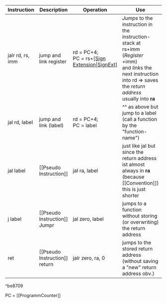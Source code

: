 | Instruction      | Description                   | Operation                                              | Use                                                                                                                                                                           | Notes                            |
| ---------------- | ----------------------------- | ------------------------------------------------------ | ----------------------------------------------------------------------------------------------------------------------------------------------------------------------------- | -------------------------------- |
| jalr rd, rs, imm | jump and link register        | rd = PC+4;<br>PC = rs+[[Sign Extension\|SignExt]](imm) | _Jumps_ to the instruction in the instruction-stack at rs+imm (_Register_ +imm)<br>and _links_ the next instruction into rd => saves the _return address_ usually into **ra** | usually only for <br>quick jumps |
| jal rd, label    | jump and link (label)         | rd = PC+4;<br>PC = label                               | ^^ as above but jump to a label (call a function by the "function-name")                                                                                                      | proper instruction <br>for calls |
| jal label        | [[Pseudo Instruction]]        | jal ra, label                                          | just like jal but since the return address ist almost always in **ra** (because [[Convention]]) this is just shorter                                                          | used most                        |
| j label          | [[Pseudo Instruction]] Jumpr  | jal zero, label                                        | jumps to a function without storing (or overwriting) the return address                                                                                                       |                                  |
| ret              | [[Pseudo Instruction]] return | jalr zero, ra, 0                                       | jumps to the stored return address (without saving a "new" return address obv.)                                                                                               | easy return                      |

^be8709

PC = [[ProgrammCounter]]
